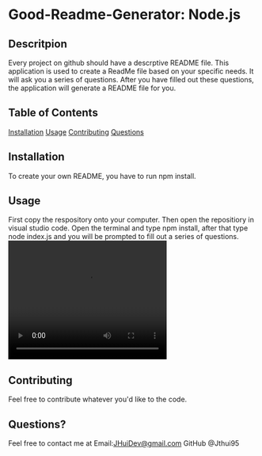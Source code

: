 # Good-Readme-Generator: Node.js 

## Descritpion
Every project on github should have a descrptive README file. 
This application is used to create a ReadMe file based on your specific needs. It will ask you a series of questions. After you have filled out these questions, the application will generate a README file for you. 

## Table of Contents
[Installation](#Installation) 
[Usage](#Usage)
[Contributing](#Contributing)
[Questions](#Questions)

## Installation
To create your own README, you have to run npm install. 

## Usage
First copy the respository onto your computer. Then open the repositiory in visual studio code. Open the terminal and type npm install, after that type node index.js and you will be prompted to fill out a series of questions. 
<video width="320" height="240" controls>
  <source src="2020-08-12_17-59-40.mp4" type="video/mp4">
</video>

## Contributing
Feel free to contribute whatever you'd like to the code.

## Questions?
Feel free to contact me at 
Email:JHuiDev@gmail.com
GitHub @Jthui95